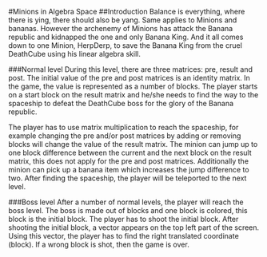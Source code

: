 #Minions in Algebra Space
##Introduction 
Balance is everything, where there is ying, there should also be yang. Same applies to Minions and bananas. However the archenemy of Minions has attack the Banana republic and kidnapped the one and only Banana King.
And it all comes down to one Minion, HerpDerp, to save the Banana King from the cruel DeathCube using his linear algebra skill.

###Normal level
During this level, there are three matrices: pre, result and post. The initial value of the pre and post matrices is an identity matrix. In the game, the value is represented as a number of blocks. The player starts on a start block on the result matrix and he/she needs to find the way to the spaceship to defeat the DeathCube boss for the glory of the Banana republic. 

The player has to use matrix multiplication to reach the spaceship, for example changing the pre and/or post matrices by adding or removing blocks will change the value of the result matrix. The minion can jump up to one block difference between the current and the next block on the result matrix, this does not apply for the pre and post matrices. Additionally the minion can pick up a banana item which increases the jump difference to two. After finding the spaceship, the player will be teleported to the next level.

###Boss level
After a number of normal levels, the player will reach the boss level. The boss is made out of blocks and one block is colored, this block is the initial block. The player has to shoot the initial block. After shooting the initial block, a vector appears on the top left part of the screen. Using this vector, the player has to find the right translated coordinate (block). If a wrong block is shot, then the game is over. 
